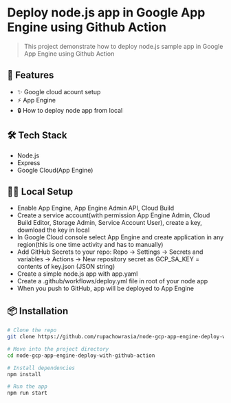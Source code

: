 # Deploy node.js app in Google App Engine using Github Action

> This project demonstrate how to deploy node.js sample app in Google App Engine using Github Action

## 🚀 Features

- ✨ Google cloud acount setup
- ⚡ App Engine
- 🔒 How to deploy node app from local

## 🛠 Tech Stack

- Node.js
- Express
- Google Cloud(App Engine)

## 🧑‍💻 Local Setup
- Enable App Engine, App Engine Admin API, Cloud Build
- Create a service account(with permission App Engine Admin, Cloud Build Editor, Storage Admin, Service Account User), create a key, download the key in local
- In Google Cloud console select App Engine and create application in any region(this is one time activity and has to manually)
- Add GitHub Secrets to your repo:  Repo → Settings → Secrets and variables → Actions → New repository secret as GCP_SA_KEY = contents of key.json (JSON string)
- Create a simple node.js app with app.yaml
- Create a .github/workflows/deploy.yml file in root of your node app
- When you push to GitHub, app will be deployed to App Engine

## 📦 Installation

```bash
# Clone the repo
git clone https://github.com/rupachowrasia/node-gcp-app-engine-deploy-with-github-action.git

# Move into the project directory
cd node-gcp-app-engine-deploy-with-github-action

# Install dependencies
npm install

# Run the app
npm run start
